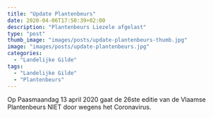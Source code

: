 ```yaml
---
title: "Update Plantenbeurs"
date: 2020-04-06T17:50:39+02:00
description: "Plantenbeurs Liezele afgelast"
type: "post"
thumb_image: "images/posts/update-plantenbeurs-thumb.jpg"
image: "images/posts/update-plantenbeurs.jpg"
categories:
  - "Landelijke Gilde"
tags:
  - "Landelijke Gilde"
  - "Plantenbeurs"
---
```


Op Paasmaandag 13 april 2020 gaat de 26ste editie van de Vlaamse Plantenbeurs NIET door wegens het Coronavirus.
